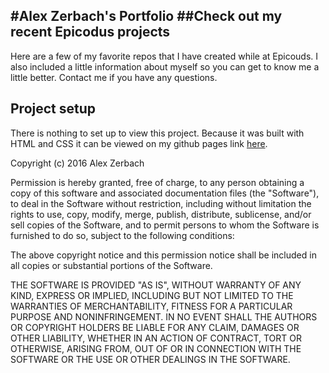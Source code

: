 #Alex Zerbach's Portfolio
##Check out my recent Epicodus projects
---
Here are a few of my favorite repos that I have created while at Epicouds. I also included a little information about myself so you can get to know me a little better. Contact me if you have any questions.
## Project setup
There is nothing to set up to view this project. Because it was built with HTML and CSS it can be viewed on my github pages link [here](http://ayezeecodes.github.io/html-css-independent-review/).

Copyright (c) 2016 Alex Zerbach

Permission is hereby granted, free of charge, to any person obtaining a copy of this software and associated documentation files (the "Software"), to deal in the Software without restriction, including without limitation the rights to use, copy, modify, merge, publish, distribute, sublicense, and/or sell copies of the Software, and to permit persons to whom the Software is furnished to do so, subject to the following conditions:

The above copyright notice and this permission notice shall be included in all copies or substantial portions of the Software.

THE SOFTWARE IS PROVIDED "AS IS", WITHOUT WARRANTY OF ANY KIND, EXPRESS OR IMPLIED, INCLUDING BUT NOT LIMITED TO THE WARRANTIES OF MERCHANTABILITY, FITNESS FOR A PARTICULAR PURPOSE AND NONINFRINGEMENT. IN NO EVENT SHALL THE AUTHORS OR COPYRIGHT HOLDERS BE LIABLE FOR ANY CLAIM, DAMAGES OR OTHER LIABILITY, WHETHER IN AN ACTION OF CONTRACT, TORT OR OTHERWISE, ARISING FROM, OUT OF OR IN CONNECTION WITH THE SOFTWARE OR THE USE OR OTHER DEALINGS IN THE SOFTWARE.
